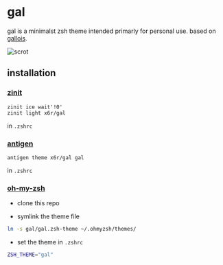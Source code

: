 # gal

gal is a minimalst zsh theme intended primarly for personal use. based on [gallois](https://github.com/ohmyzsh/ohmyzsh/blob/master/themes/gallois.zsh-theme).

![scrot](https://github.com/slowstab/gal/blob/master/assets/scrot.png)

## installation

### [zinit](https://github.com/zdharma-continuum/zinit)

```
zinit ice wait'!0'
zinit light x6r/gal
```

in `.zshrc`

### [antigen](https://github.com/zsh-users/antigen)

```
antigen theme x6r/gal gal
```

in `.zshrc`

### [oh-my-zsh](https://github.com/ohmyzsh/ohmyzsh)

- clone this repo

- symlink the theme file

```sh
ln -s gal/gal.zsh-theme ~/.ohmyzsh/themes/
```

- set the theme in `.zshrc`

```sh
ZSH_THEME="gal"
```

